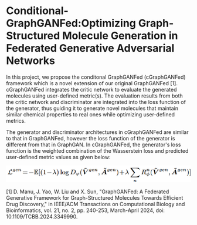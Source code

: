 # Conditional-GraphGANFed:Optimizing Graph-Structured Molecule Generation in Federated Generative Adversarial Networks

In this project, we propose the conditonal GraphGANFed (cGraphGANFed) framework which is a novel extension of our original GraphGANFed [1]. cGraphGANFed integrates the critic network to evaluate the generated molecules using user-defined metric(s). The evaluation results from both the critic network and discriminator are integrated into the loss function of the generator, thus guiding it to generate novel molecules that maintain similar chemical properties to real ones while optimizing user-defined metrics.

The generator and discriminator architectures in cGraphGANFed are similar to that in GraphGANFed, however the loss function of the generator is different from that in GraphGAN. In cGraphGANFed, the generator's loss function is the weighted combination of the Wasserstein loss and predicted user-defined metric values as given below:

![gen_loss.png](gen_loss.png)


































[1] D. Manu, J. Yao, W. Liu and X. Sun, "GraphGANFed: A Federated Generative Framework for Graph-Structured Molecules Towards Efficient Drug Discovery," in IEEE/ACM Transactions on Computational Biology and Bioinformatics, vol. 21, no. 2, pp. 240-253, March-April 2024, doi: 10.1109/TCBB.2024.3349990.
